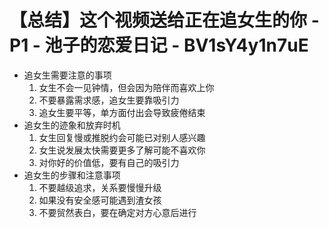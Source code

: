 # 【总结】这个视频送给正在追女生的你 - P1 - 池子的恋爱日记 - BV1sY4y1n7uE

-   追女生需要注意的事项
    1.  女生不会一见钟情，但会因为陪伴而喜欢上你
    2.  不要暴露需求感，追女生要靠吸引力
    3.  追女生要平等，单方面付出会导致疲倦结束
-   追女生的迹象和放弃时机
    1.  女生回复慢或推脱约会可能已对别人感兴趣
    2.  女生说发展太快需要更多了解可能不喜欢你
    3.  对你好的价值低，要有自己的吸引力
-   追女生的步骤和注意事项
    1.  不要越级追求，关系要慢慢升级
    2.  如果没有安全感可能遇到渣女孩
    3.  不要贸然表白，要在确定对方心意后进行
